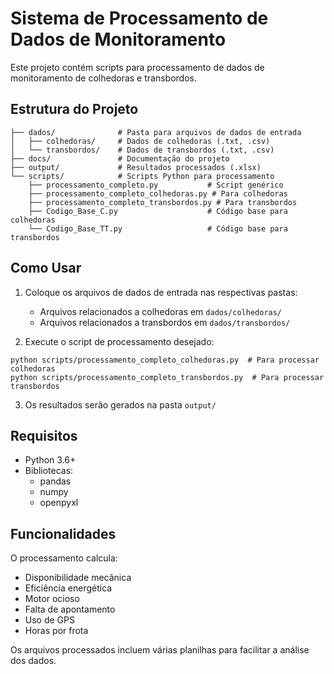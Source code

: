 # Sistema de Processamento de Dados de Monitoramento

Este projeto contém scripts para processamento de dados de monitoramento de colhedoras e transbordos.

## Estrutura do Projeto

```
├── dados/              # Pasta para arquivos de dados de entrada
│   ├── colhedoras/     # Dados de colhedoras (.txt, .csv)
│   └── transbordos/    # Dados de transbordos (.txt, .csv)
├── docs/               # Documentação do projeto
├── output/             # Resultados processados (.xlsx)
└── scripts/            # Scripts Python para processamento
    ├── processamento_completo.py           # Script genérico
    ├── processamento_completo_colhedoras.py # Para colhedoras
    ├── processamento_completo_transbordos.py # Para transbordos
    ├── Codigo_Base_C.py                    # Código base para colhedoras
    └── Codigo_Base_TT.py                   # Código base para transbordos
```

## Como Usar

1. Coloque os arquivos de dados de entrada nas respectivas pastas:
   - Arquivos relacionados a colhedoras em `dados/colhedoras/`
   - Arquivos relacionados a transbordos em `dados/transbordos/`

2. Execute o script de processamento desejado:

```
python scripts/processamento_completo_colhedoras.py  # Para processar colhedoras
python scripts/processamento_completo_transbordos.py  # Para processar transbordos
```

3. Os resultados serão gerados na pasta `output/`

## Requisitos

- Python 3.6+
- Bibliotecas:
  - pandas
  - numpy
  - openpyxl

## Funcionalidades

O processamento calcula:
- Disponibilidade mecânica
- Eficiência energética
- Motor ocioso
- Falta de apontamento
- Uso de GPS
- Horas por frota

Os arquivos processados incluem várias planilhas para facilitar a análise dos dados. 